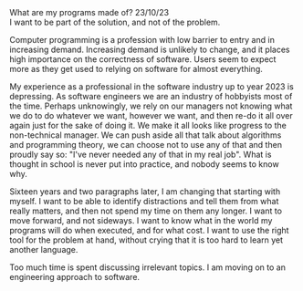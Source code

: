 <post-metadata>
  <post-title>What are my programs made of?</post-title>
  <post-date>23/10/23</post-date>
  <!-- <post-tags>test, post</post-tags> -->
</post-metadata>

<div id="post-excerpt">
I want to be part of the solution, and not of the problem.
</div>

Computer programming is a profession with low barrier to entry and in increasing
demand. Increasing demand is unlikely to change, and it places high importance
on the correctness of software. Users seem to expect more as they get used to
relying on software for almost everything.

My experience as a professional in the software industry up to year 2023 is
depressing. As software engineers we are an industry of hobbyists most of the
time. Perhaps unknowingly, we rely on our managers not knowing what we do to do
whatever we want, however we want, and then re-do it all over again just for the
sake of doing it. We make it all looks like progress to the non-technical
manager. We can push aside all that talk about algorithms and programming
theory, we can choose not to use any of that and then proudly say so: "I've
never needed any of that in my real job". What is thought in school is never put
into practice, and nobody seems to know why.

Sixteen years and two paragraphs later, I am changing that starting with
myself. I want to be able to identify distractions and tell them from what
really matters, and then not spend my time on them any longer. I want to move
forward, and not sideways. I want to know what in the world my programs will do
when executed, and for what cost. I want to use the right tool for the problem
at hand, without crying that it is too hard to learn yet another language.

Too much time is spent discussing irrelevant topics. I am moving on to an
engineering approach to software.
